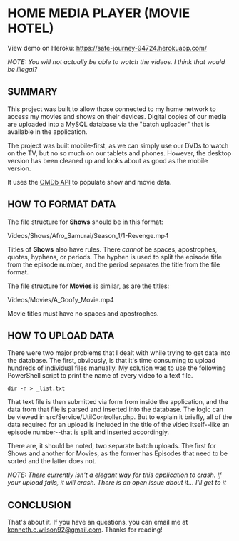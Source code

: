 # HOME MEDIA PLAYER (MOVIE HOTEL)

View demo on Heroku: https://safe-journey-94724.herokuapp.com/

*NOTE: You will not actually be able to watch the videos. I think that would be illegal?*

## SUMMARY
This project was built to allow those connected to my home network to access my movies and shows on their devices. Digital copies of our media are uploaded into a MySQL database via the "batch uploader" that is available in the application. 

The project was built mobile-first, as we can simply use our DVDs to watch on the TV, but no so much on our tablets and phones. However, the desktop version has been cleaned up and looks about as good as the mobile version. 

It uses the [OMDb API](https://www.omdbapi.com/) to populate show and movie data. 

## HOW TO FORMAT DATA

The file structure for **Shows** should be in this format: 

Videos/Shows/Afro_Samurai/Season_1/1-Revenge.mp4 

Titles of **Shows** also have rules. There *cannot* be spaces, apostrophes, quotes, hyphens, or periods. The hyphen is used to split the episode title from the episode number, and the period separates the title from the file format.

The file structure for **Movies** is similar, as are the titles: 

Videos/Movies/A_Goofy_Movie.mp4 

Movie titles must have no spaces and apostrophes. 



## HOW TO UPLOAD DATA 

There were two major problems that I dealt with while trying to get data into the database. The first, obviously, is that it's time consuming to upload hundreds of individual files manually. My solution was to use the following PowerShell script to print the name of every video to a text file.

`dir -n > _list.txt`

That text file is then submitted via form from inside the application, and the data from that file is parsed and inserted into the database. The logic can be viewed in src/Service/UtilController.php. But to explain it briefly, all of the data required for an upload is included in the title of the video itself--like an episode number--that is split and inserted accordingly. 

There are, it should be noted, two separate batch uploads. The first for Shows and another for Movies, as the former has Episodes that need to be sorted and the latter does not. 

*NOTE: There currently isn't a elegant way for this application to crash. If your upload fails, it will crash. There is an open issue about it... I'll get to it* 

## CONCLUSION

That's about it. If you have an questions, you can email me at kenneth.c.wilson92@gmail.com. Thanks for reading! 